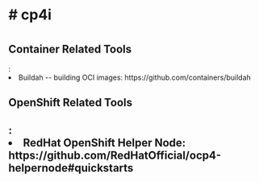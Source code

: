 <h1># cp4i<h1>
<h2>Container Related Tools</h2>:
  <li>Buildah -- building OCI images: https://github.com/containers/buildah</li>

<h2>OpenShift Related Tools<h2>:
  <li>RedHat OpenShift Helper Node: https://github.com/RedHatOfficial/ocp4-helpernode#quickstarts</li>
